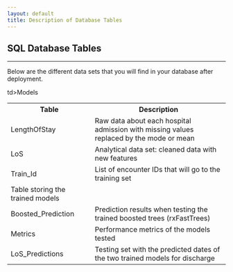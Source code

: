 ```yaml
---
layout: default
title: Description of Database Tables
---
```


## SQL Database Tables
--------------------------

Below are the different data sets that you will find in your database after deployment. 

<table class="table table-striped table-condensed">
   <tr>
    <th>Table</th>
    <th>Description</th>
  </tr>
  <tr>
    <td>LengthOfStay</td>
    <td>Raw data about each hospital admission with missing values replaced by the mode or mean </td>
  </tr>
  <tr>
    <td>LoS </td>
    <td>Analytical data set: cleaned data with new features</td>
  </tr>
  <tr>
    <td>Train_Id</td>
    <td>List of encounter IDs that will go to the training set</td>
  </tr>
    <tr>
    td>Models</td>
    <td>Table storing the trained models</td>
  </tr>
    <tr>
    <td>Boosted_Prediction</td>
    <td>Prediction results when testing the trained boosted trees (rxFastTrees)</td>
  </tr>
    <tr>
    <td>Metrics</td>
    <td>Performance metrics of the models tested</td>
  </tr>
  <tr>
    <td>LoS_Predictions</td>
    <td>Testing set with the predicted dates of the two trained models for discharge</td>
  </tr>

</table>
